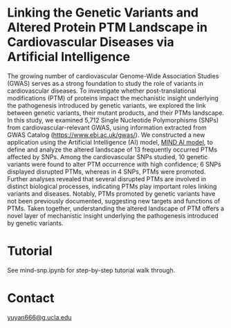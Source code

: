 # Linking the Genetic Variants and Altered Protein PTM Landscape in Cardiovascular Diseases via Artificial Intelligence

The growing number of cardiovascular Genome-Wide Association Studies (GWAS) serves as a strong foundation to study the role of variants in cardiovascular diseases. To investigate whether post-translational modifications (PTM) of proteins impact the mechanistic insight underlying the pathogenesis introduced by genetic variants, we explored the link between genetic variants, their mutant products, and their PTMs landscape. In this study, we examined 5,712 Single Nucleotide Polymorphisms (SNPs) from cardiovascular-relevant GWAS, using information extracted from GWAS Catalog (https://www.ebi.ac.uk/gwas/). We constructed a new application using the Artificial Intelligence (AI) model, [MIND AI model](https://github.com/yuyanislearning/MIND), to define and analyze the altered landscape of 13 frequently occurred PTMs affected by SNPs. Among the cardiovascular SNPs studied, 10 genetic variants were found to alter PTM occurrence with high confidence; 6 SNPs displayed disrupted PTMs, whereas in 4 SNPs, PTMs were promoted. Further analyses revealed that several disrupted PTMs are involved in distinct biological processes, indicating PTMs play important roles linking variants and diseases. Notably, PTMs promoted by genetic variants have not been previously documented, suggesting new targets and functions of PTMs. Taken together, understanding the altered landscape of PTM offers a novel layer of mechanistic insight underlying the pathogenesis introduced by genetic variants.

# Tutorial
See mind-snp.ipynb for step-by-step tutorial walk through.

# Contact
yuyan666@g.ucla.edu
